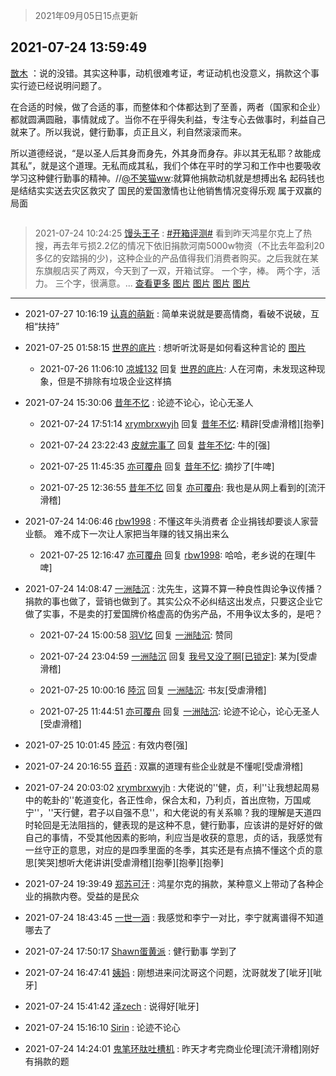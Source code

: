 > 2021年09月05日15点更新
<link rel="stylesheet" href="https://cdn.jsdelivr.net/gh/taotie6/sampleJSON@main/css/photo_show.css">


 ## 2021-07-24 13:59:49 

 [㪚木](https://www.coolapk.com/feed/28638401?shareKey=ZjJmMjM0NjNlYmMyNjEzMTc4MjQ~) ：说的没错。其实这种事，动机很难考证，考证动机也没意义，捐款这个事实行迹已经说明问题了。

在合适的时候，做了合适的事，而整体和个体都达到了至善，两者（国家和企业）都就圆满圆融，事情就成了。当你不在乎得失利益，专注专心去做事时，利益自己就来了。所以我说，健行勤事，贞正且义<!--break-->，利自然滚滚而来。

所以道德经说，“是以圣人后其身而身先，外其身而身存。非以其无私耶？故能成其私”，就是这个道理。无私而成其私，我们个体在平时的学习和工作中也要吸收学习这种健行勤事的精神。//<a class="feed-link-uname" href="/u/不笑猫ww">@不笑猫ww</a>:就算他捐款动机就是想搏出名  起码钱也是结结实实送去灾区救灾了 国民的爱国激情也让他销售情况变得乐观 属于双赢的局面 

<div class="album">
<img class="img-item" src="" />
</div>

> 2021-07-24 10:24:25 
> [馒头王子](https://www.coolapk.com/feed/28634179?shareKey=MWZkM2VjOTkzZDk2NjEzMTc4MjQ~) : <a class="feed-link-tag" href="/t/开箱评测?type=0">#开箱评测#</a> 看到昨天鸿星尔克上了热搜，再去年亏损2.2亿的情况下依旧捐款河南5000w物资（不比去年盈利20多亿的安踏捐的少)，这种企业的产品值得我们消费者购买。之后我就在某东旗舰店买了两双，今天到了一双，开箱试穿。 一个字，棒。 两个字，活力。 三个字，很满意。... <a href="">查看更多</a> 
[图片](http://image.coolapk.com/feed/2021/0724/10/2137665_4db8a848_3461_5734@2494x3325.jpeg)
[图片](http://image.coolapk.com/feed/2021/0724/10/2137665_613cb4f9_3461_5736@1840x2704.jpeg)
[图片](http://image.coolapk.com/feed/2021/0724/10/2137665_af7e43fb_3461_5738@2704x1840.jpeg)
[图片](http://image.coolapk.com/feed/2021/0724/10/2137665_f92ca988_3461_574@3325x2494.jpeg)

 ------- 

- 2021-07-27 10:16:19 [认真的萌新](uid=1542914) : 简单来说就是要高情商，看破不说破，互相“扶持” 

- 2021-07-25 01:58:15 [世界的底片](uid=3391309) : 想听听沈哥是如何看这种言论的 [图片](http://image.coolapk.com/feed/2021/0725/01/3391309_1be4af37_9494_414@1080x1205.jpeg)

    - 2021-07-26 11:06:10 [凉城132](uid=3231915) 回复 [世界的底片](uid=3391309): 人在河南，未发现这种现象，但是不排除有垃圾企业这样搞 

- 2021-07-24 15:30:06 [昔年不忆](uid=2854657) : 论迹不论心，论心无圣人 

    - 2021-07-24 17:51:14 [xrymbrxwyjh](uid=1710564) 回复 [昔年不忆](uid=2854657): 精辟[受虐滑稽][抱拳] 

    - 2021-07-24 23:22:43 [皮就完事了](uid=1485758) 回复 [昔年不忆](uid=2854657): 牛的[强] 

    - 2021-07-25 11:45:35 [亦可覆舟](uid=683865) 回复 [昔年不忆](uid=2854657): 摘抄了[牛啤] 

    - 2021-07-25 12:36:55 [昔年不忆](uid=2854657) 回复 [亦可覆舟](uid=683865): 我也是从网上看到的[流汗滑稽] 

- 2021-07-24 14:06:46 [rbw1998](uid=602980) : 不懂这年头消费者 企业捐钱却要谈人家营业额。
难不成下一次让人家把当年赚的钱又捐出来么 

    - 2021-07-25 12:16:47 [亦可覆舟](uid=683865) 回复 [rbw1998](uid=602980): 哈哈，老乡说的在理[牛啤] 

- 2021-07-24 14:08:47 [一洲陆沉](uid=889471) : 沈先生，这算不算一种良性舆论争议传播？捐款的事也做了，营销也做到了。其实公众不必纠结这出发点，只要这企业它做了实事，不是卖的打爱国牌价格虚高的伪劣产品，不用争议太多的，是吧？ 

    - 2021-07-24 15:00:58 [羽V忆](uid=1291531) 回复 [一洲陆沉](uid=889471): 赞同 

    - 2021-07-24 23:04:59 [一洲陆沉](uid=889471) 回复 [我号又没了啊[已锁定]](uid=10674453): 某为[受虐滑稽] 

    - 2021-07-25 10:00:16 [陸沉](uid=1527530) 回复 [一洲陆沉](uid=889471): 书友[受虐滑稽] 

    - 2021-07-25 11:44:51 [亦可覆舟](uid=683865) 回复 [一洲陆沉](uid=889471): 论迹不论心，论心无圣人[受虐滑稽] 

- 2021-07-25 10:01:45 [陸沉](uid=1527530) : 有效内卷[强] 

- 2021-07-24 20:16:55 [音药](uid=1025660) : 双赢的道理有些企业就是不懂呢[受虐滑稽] 

- 2021-07-24 20:03:02 [xrymbrxwyjh](uid=1710564) : 大佬说的&#039;&#039;健，贞，利&#039;&#039;让我想起周易中的乾卦的&#039;&#039;乾道变化，各正性命，保合太和，乃利贞，首出庶物，万国咸宁&#039;&#039;，&#039;&#039;天行健，君子以自强不息&#039;&#039;<!--break-->，和大佬说的有关系嘛？我的理解是天道四时轮回是无法阻挡的，健表现的是这种不息，健行勤事，应该讲的是好好的做自己的事情，不受其他因素的影响，利应当是收获的意思，贞的话，我感觉有一丝守正的意思，对应的是四季里面的冬季，其实还是有点搞不懂这个贞的意思[笑哭]想听大佬讲讲[受虐滑稽][抱拳][抱拳][抱拳] 

- 2021-07-24 19:39:49 [郑苏可汗](uid=678781) : 鸿星尔克的捐款，某种意义上带动了各种企业的捐款内卷。受益的是民众 

- 2021-07-24 18:43:45 [一世一涵](uid=1948331) : 我感觉和李宁一对比，李宁就离谱得不知道哪去了 

- 2021-07-24 17:50:17 [Shawn蛋黄派](uid=2642278) : 健行勤事
学到了 

- 2021-07-24 16:47:41 [姨妈](uid=1604292) : 刚想进来问沈哥这个问题，沈哥就发了[呲牙][呲牙] 

- 2021-07-24 15:41:42 [泽zech](uid=597954) : 说得好[呲牙] 

- 2021-07-24 15:16:10 [Sirin](uid=1860924) : 论迹不论心 

- 2021-07-24 14:24:01 [鬼笔环肽吐槽机](uid=5538134) : 昨天才考完商业伦理[流汗滑稽]刚好有捐款的题 


